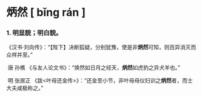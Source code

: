 # 炳然   	[ bǐng rán ]

### 1. 明显貌；明白貌。

​	《汉书·刘向传》：“【陛下】决断狐疑，分别犹豫，使是非**炳然**可知，则百异消灭而众祥并至。”

​	  唐 孙樵 《与友人论文书》：“焕然如日月之经天，**炳然**如虎豹之异犬羊也。”

​	  明 张居正 《跋<叶母还金传>》：“还金至小节，非叶母母仪妇训之**炳然**者，而士大夫咸极称之。”